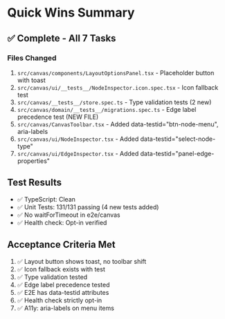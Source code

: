# Quick Wins Summary

## ✅ Complete - All 7 Tasks

### Files Changed
1. `src/canvas/components/LayoutOptionsPanel.tsx` - Placeholder button with toast
2. `src/canvas/ui/__tests__/NodeInspector.icon.spec.tsx` - Icon fallback test
3. `src/canvas/__tests__/store.spec.ts` - Type validation tests (2 new)
4. `src/canvas/domain/__tests__/migrations.spec.ts` - Edge label precedence test (NEW FILE)
5. `src/canvas/CanvasToolbar.tsx` - Added data-testid="btn-node-menu", aria-labels
6. `src/canvas/ui/NodeInspector.tsx` - Added data-testid="select-node-type"
7. `src/canvas/ui/EdgeInspector.tsx` - Added data-testid="panel-edge-properties"

## Test Results
- ✅ TypeScript: Clean
- ✅ Unit Tests: 131/131 passing (4 new tests added)
- ✅ No waitForTimeout in e2e/canvas
- ✅ Health check: Opt-in verified

## Acceptance Criteria Met
1. ✅ Layout button shows toast, no toolbar shift
2. ✅ Icon fallback exists with test
3. ✅ Type validation tested
4. ✅ Edge label precedence tested
5. ✅ E2E has data-testid attributes
6. ✅ Health check strictly opt-in
7. ✅ A11y: aria-labels on menu items
